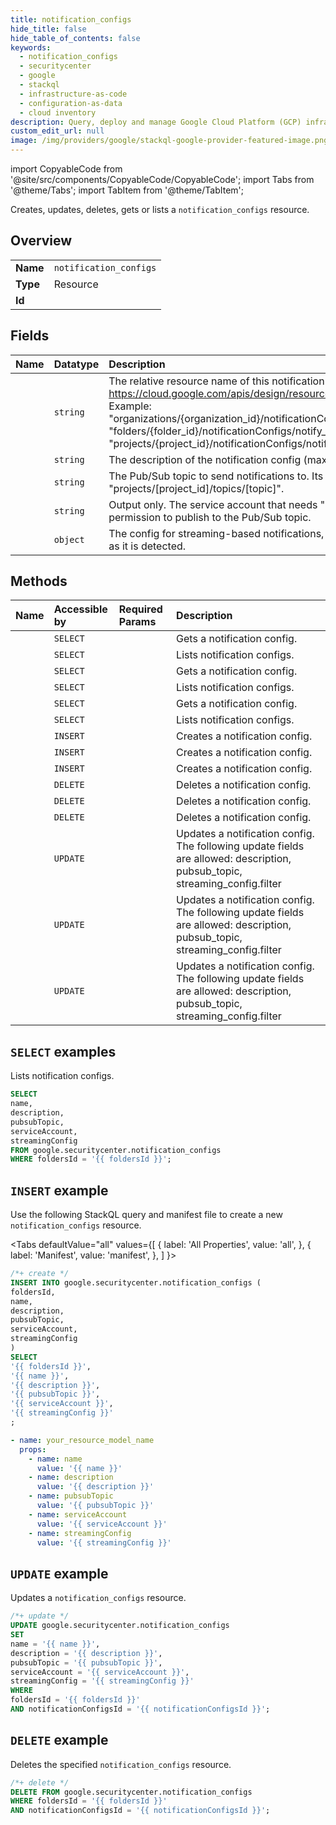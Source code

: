 ```yaml
---
title: notification_configs
hide_title: false
hide_table_of_contents: false
keywords:
  - notification_configs
  - securitycenter
  - google
  - stackql
  - infrastructure-as-code
  - configuration-as-data
  - cloud inventory
description: Query, deploy and manage Google Cloud Platform (GCP) infrastructure and resources using SQL
custom_edit_url: null
image: /img/providers/google/stackql-google-provider-featured-image.png
---
```


import CopyableCode from '@site/src/components/CopyableCode/CopyableCode';
import Tabs from '@theme/Tabs';
import TabItem from '@theme/TabItem';

Creates, updates, deletes, gets or lists a <code>notification_configs</code> resource.

## Overview
<table><tbody>
<tr><td><b>Name</b></td><td><code>notification_configs</code></td></tr>
<tr><td><b>Type</b></td><td>Resource</td></tr>
<tr><td><b>Id</b></td><td><CopyableCode code="google.securitycenter.notification_configs" /></td></tr>
</tbody></table>

## Fields
| Name | Datatype | Description |
|:-----|:---------|:------------|
| <CopyableCode code="name" /> | `string` | The relative resource name of this notification config. See: https://cloud.google.com/apis/design/resource_names#relative_resource_name Example: "organizations/{organization_id}/notificationConfigs/notify_public_bucket", "folders/{folder_id}/notificationConfigs/notify_public_bucket", or "projects/{project_id}/notificationConfigs/notify_public_bucket". |
| <CopyableCode code="description" /> | `string` | The description of the notification config (max of 1024 characters). |
| <CopyableCode code="pubsubTopic" /> | `string` | The Pub/Sub topic to send notifications to. Its format is "projects/[project_id]/topics/[topic]". |
| <CopyableCode code="serviceAccount" /> | `string` | Output only. The service account that needs "pubsub.topics.publish" permission to publish to the Pub/Sub topic. |
| <CopyableCode code="streamingConfig" /> | `object` | The config for streaming-based notifications, which send each event as soon as it is detected. |

## Methods
| Name | Accessible by | Required Params | Description |
|:-----|:--------------|:----------------|:------------|
| <CopyableCode code="folders_notification_configs_get" /> | `SELECT` | <CopyableCode code="foldersId, notificationConfigsId" /> | Gets a notification config. |
| <CopyableCode code="folders_notification_configs_list" /> | `SELECT` | <CopyableCode code="foldersId" /> | Lists notification configs. |
| <CopyableCode code="organizations_notification_configs_get" /> | `SELECT` | <CopyableCode code="notificationConfigsId, organizationsId" /> | Gets a notification config. |
| <CopyableCode code="organizations_notification_configs_list" /> | `SELECT` | <CopyableCode code="organizationsId" /> | Lists notification configs. |
| <CopyableCode code="projects_notification_configs_get" /> | `SELECT` | <CopyableCode code="notificationConfigsId, projectsId" /> | Gets a notification config. |
| <CopyableCode code="projects_notification_configs_list" /> | `SELECT` | <CopyableCode code="projectsId" /> | Lists notification configs. |
| <CopyableCode code="folders_notification_configs_create" /> | `INSERT` | <CopyableCode code="foldersId" /> | Creates a notification config. |
| <CopyableCode code="organizations_notification_configs_create" /> | `INSERT` | <CopyableCode code="organizationsId" /> | Creates a notification config. |
| <CopyableCode code="projects_notification_configs_create" /> | `INSERT` | <CopyableCode code="projectsId" /> | Creates a notification config. |
| <CopyableCode code="folders_notification_configs_delete" /> | `DELETE` | <CopyableCode code="foldersId, notificationConfigsId" /> | Deletes a notification config. |
| <CopyableCode code="organizations_notification_configs_delete" /> | `DELETE` | <CopyableCode code="notificationConfigsId, organizationsId" /> | Deletes a notification config. |
| <CopyableCode code="projects_notification_configs_delete" /> | `DELETE` | <CopyableCode code="notificationConfigsId, projectsId" /> | Deletes a notification config. |
| <CopyableCode code="folders_notification_configs_patch" /> | `UPDATE` | <CopyableCode code="foldersId, notificationConfigsId" /> |  Updates a notification config. The following update fields are allowed: description, pubsub_topic, streaming_config.filter |
| <CopyableCode code="organizations_notification_configs_patch" /> | `UPDATE` | <CopyableCode code="notificationConfigsId, organizationsId" /> |  Updates a notification config. The following update fields are allowed: description, pubsub_topic, streaming_config.filter |
| <CopyableCode code="projects_notification_configs_patch" /> | `UPDATE` | <CopyableCode code="notificationConfigsId, projectsId" /> |  Updates a notification config. The following update fields are allowed: description, pubsub_topic, streaming_config.filter |

## `SELECT` examples

Lists notification configs.

```sql
SELECT
name,
description,
pubsubTopic,
serviceAccount,
streamingConfig
FROM google.securitycenter.notification_configs
WHERE foldersId = '{{ foldersId }}'; 
```

## `INSERT` example

Use the following StackQL query and manifest file to create a new <code>notification_configs</code> resource.

<Tabs
    defaultValue="all"
    values={[
        { label: 'All Properties', value: 'all', },
        { label: 'Manifest', value: 'manifest', },
    ]
}>
<TabItem value="all">

```sql
/*+ create */
INSERT INTO google.securitycenter.notification_configs (
foldersId,
name,
description,
pubsubTopic,
serviceAccount,
streamingConfig
)
SELECT 
'{{ foldersId }}',
'{{ name }}',
'{{ description }}',
'{{ pubsubTopic }}',
'{{ serviceAccount }}',
'{{ streamingConfig }}'
;
```
</TabItem>
<TabItem value="manifest">

```yaml
- name: your_resource_model_name
  props:
    - name: name
      value: '{{ name }}'
    - name: description
      value: '{{ description }}'
    - name: pubsubTopic
      value: '{{ pubsubTopic }}'
    - name: serviceAccount
      value: '{{ serviceAccount }}'
    - name: streamingConfig
      value: '{{ streamingConfig }}'

```
</TabItem>
</Tabs>

## `UPDATE` example

Updates a <code>notification_configs</code> resource.

```sql
/*+ update */
UPDATE google.securitycenter.notification_configs
SET 
name = '{{ name }}',
description = '{{ description }}',
pubsubTopic = '{{ pubsubTopic }}',
serviceAccount = '{{ serviceAccount }}',
streamingConfig = '{{ streamingConfig }}'
WHERE 
foldersId = '{{ foldersId }}'
AND notificationConfigsId = '{{ notificationConfigsId }}';
```

## `DELETE` example

Deletes the specified <code>notification_configs</code> resource.

```sql
/*+ delete */
DELETE FROM google.securitycenter.notification_configs
WHERE foldersId = '{{ foldersId }}'
AND notificationConfigsId = '{{ notificationConfigsId }}';
```

